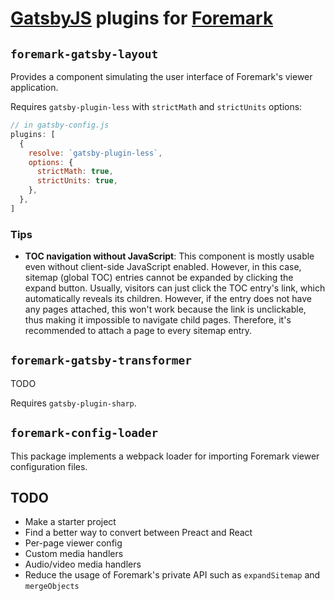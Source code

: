 # [GatsbyJS] plugins for [Foremark]

[GatsbyJS]: https://www.gatsbyjs.org
[Foremark]: https://foremark.github.io

## `foremark-gatsby-layout`

Provides a component simulating the user interface of Foremark's viewer application.

Requires `gatsby-plugin-less` with `strictMath` and `strictUnits` options:

```javascript
// in gatsby-config.js
plugins: [
  {
    resolve: `gatsby-plugin-less`,
    options: {
      strictMath: true,
      strictUnits: true,
    },
  },
]
```

### Tips

- **TOC navigation without JavaScript**: This component is mostly usable even without client-side JavaScript enabled. However, in this case, sitemap (global TOC) entries cannot be expanded by clicking the expand button. Usually, visitors can just click the TOC entry's link, which automatically reveals its children. However, if the entry does not have any pages attached, this won't work because the link is unclickable, thus making it impossible to navigate child pages. Therefore, it's recommended to attach a page to every sitemap entry.

## `foremark-gatsby-transformer`

TODO

Requires `gatsby-plugin-sharp`.

## `foremark-config-loader`

This package implements a webpack loader for importing Foremark viewer configuration files.

## TODO

- Make a starter project
- Find a better way to convert between Preact and React
- Per-page viewer config
- Custom media handlers
- Audio/video media handlers
- Reduce the usage of Foremark's private API such as `expandSitemap` and `mergeObjects`
